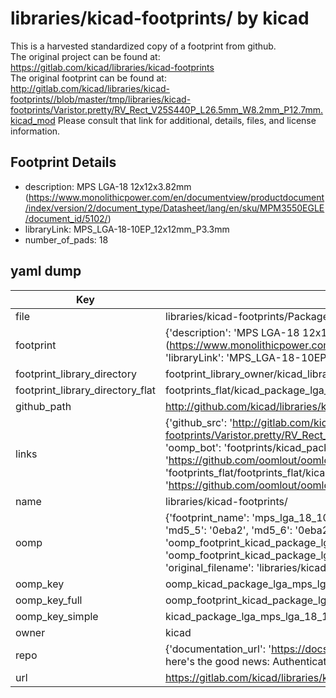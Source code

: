 # libraries/kicad-footprints/ by kicad  
This is a harvested standardized copy of a footprint from github.  
The original project can be found at:  
https://gitlab.com/kicad/libraries/kicad-footprints  
The original footprint can be found at:
http://gitlab.com/kicad/libraries/kicad-footprints//blob/master/tmp/libraries/kicad-footprints/Varistor.pretty/RV_Rect_V25S440P_L26.5mm_W8.2mm_P12.7mm.kicad_mod
Please consult that link for additional, details, files, and license information.  
## Footprint Details
* description: MPS LGA-18 12x12x3.82mm (https://www.monolithicpower.com/en/documentview/productdocument/index/version/2/document_type/Datasheet/lang/en/sku/MPM3550EGLE/document_id/5102/)  
* libraryLink: MPS_LGA-18-10EP_12x12mm_P3.3mm  
* number_of_pads: 18  
## yaml dump  
| Key | Value |  
| --- | --- |  
| file | libraries/kicad-footprints/Package_LGA.pretty/MPS_LGA-18-10EP_12x12mm_P3.3mm.kicad_mod |  
| footprint | {'description': 'MPS LGA-18 12x12x3.82mm (https://www.monolithicpower.com/en/documentview/productdocument/index/version/2/document_type/Datasheet/lang/en/sku/MPM3550EGLE/document_id/5102/)', 'libraryLink': 'MPS_LGA-18-10EP_12x12mm_P3.3mm', 'number_of_pads': 18} |  
| footprint_library_directory | footprint_library_owner/kicad_libraries/kicad-footprints/ |  
| footprint_library_directory_flat | footprints_flat/kicad_package_lga_mps_lga_18_10ep_12x12mm_p3_3mm/working |  
| github_path | http://github.com/kicad/libraries/kicad-footprints//blob/master/tmp/libraries/kicad-footprints/Package_LGA.pretty/MPS_LGA-18-10EP_12x12mm_P3.3mm.kicad_mod |  
| links | {'github_src': 'http://gitlab.com/kicad/libraries/kicad-footprints//blob/master/tmp/libraries/kicad-footprints/Varistor.pretty/RV_Rect_V25S440P_L26.5mm_W8.2mm_P12.7mm.kicad_mod', 'github_src_repo': 'https://gitlab.com/kicad/libraries/kicad-footprints', 'oomp_bot': 'footprints/kicad_package_lga_mps_lga_18_10ep_12x12mm_p3_3mm/working', 'oomp_bot_github': 'https://github.com/oomlout/oomlout_oomp_footprint_bot/tree/main/footprints/kicad_package_lga_mps_lga_18_10ep_12x12mm_p3_3mm/working', 'oomp_src_flat': 'footprints_flat/footprints_flat/kicad_package_lga_mps_lga_18_10ep_12x12mm_p3_3mm/working', 'oomp_src_flat_github': 'https://github.com/oomlout/oomlout_oomp_footprint_src/tree/main/footprints_flat/kicad_package_lga_mps_lga_18_10ep_12x12mm_p3_3mm/working'} |  
| name | libraries/kicad-footprints/ |  
| oomp | {'footprint_name': 'mps_lga_18_10ep_12x12mm_p3_3mm', 'library_name': 'package_lga', 'md5': '0eba21d6ca911ef797108cf37621d5de', 'md5_10': '0eba21d6ca', 'md5_5': '0eba2', 'md5_6': '0eba21', 'oomp_key': 'oomp_kicad_package_lga_mps_lga_18_10ep_12x12mm_p3_3mm', 'oomp_key_extra': 'oomp_footprint_kicad_package_lga_mps_lga_18_10ep_12x12mm_p3_3mm', 'oomp_key_full': 'oomp_footprint_kicad_package_lga_mps_lga_18_10ep_12x12mm_p3_3mm_0eba21', 'oomp_key_simple': 'kicad_package_lga_mps_lga_18_10ep_12x12mm_p3_3mm', 'original_filename': 'libraries/kicad-footprints/Package_LGA.pretty/MPS_LGA-18-10EP_12x12mm_P3.3mm.kicad_mod', 'owner_name': 'kicad'} |  
| oomp_key | oomp_kicad_package_lga_mps_lga_18_10ep_12x12mm_p3_3mm |  
| oomp_key_full | oomp_footprint_kicad_package_lga_mps_lga_18_10ep_12x12mm_p3_3mm |  
| oomp_key_simple | kicad_package_lga_mps_lga_18_10ep_12x12mm_p3_3mm |  
| owner | kicad |  
| repo | {'documentation_url': 'https://docs.github.com/rest/overview/resources-in-the-rest-api#rate-limiting', 'message': "API rate limit exceeded for 84.66.173.59. (But here's the good news: Authenticated requests get a higher rate limit. Check out the documentation for more details.)"} |  
| url | https://gitlab.com/kicad/libraries/kicad-footprints |  

